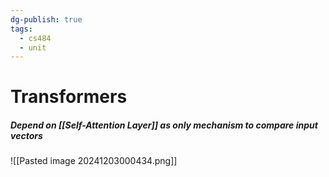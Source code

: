 ```yaml
---
dg-publish: true
tags:
  - cs484
  - unit
---
```

# Transformers
##### Depend on [[Self-Attention Layer]] as only mechanism to compare input vectors
![[Pasted image 20241203000434.png]]
